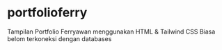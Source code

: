 # portfolioferry
Tampilan Portfolio Ferryawan menggunakan HTML &amp; Tailwind CSS Biasa belom terkoneksi dengan databases
